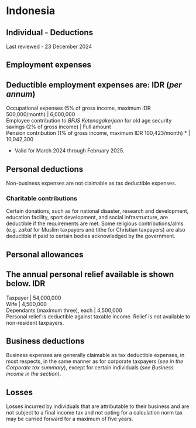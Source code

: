 # Indonesia
## Individual - Deductions
Last reviewed - 23 December 2024
## Employment expenses
Deductible employment expenses are:
IDR (_per annum_)  
---  
Occupational expenses (5% of gross income, maximum IDR 500,000/month) | 6,000,000  
Employee contribution to _BPJS Ketenagakerjaan_ for old age security savings (2% of gross income) | Full amount  
Pension contribution (1% of gross income, maximum IDR 100,423/month) * | 10,042,300  
* Valid for March 2024 through February 2025.
## Personal deductions
Non-business expenses are not claimable as tax deductible expenses.
### Charitable contributions
Certain donations, such as for national disaster, research and development, education facility, sport development, and social infrastructure, are deductible if the requirements are met. Some religious contributions/alms (e.g. _zakat_ for Muslim taxpayers and tithe for Christian taxpayers) are also deductible if paid to certain bodies acknowledged by the government.
## Personal allowances
The annual personal relief available is shown below.
IDR  
---  
Taxpayer | 54,000,000  
Wife | 4,500,000  
Dependants (maximum three), each | 4,500,000  
Personal relief is deductible against taxable income. Relief is not available to non-resident taxpayers.
## Business deductions
Business expenses are generally claimable as tax deductible expenses, in most respects, in the same manner as for corporate taxpayers (_see in the Corporate tax summary_), except for certain individuals (_see Business income in the section_).
## Losses
Losses incurred by individuals that are attributable to their business and are not subject to a final income tax and not opting for a calculation norm tax may be carried forward for a maximum of five years.

